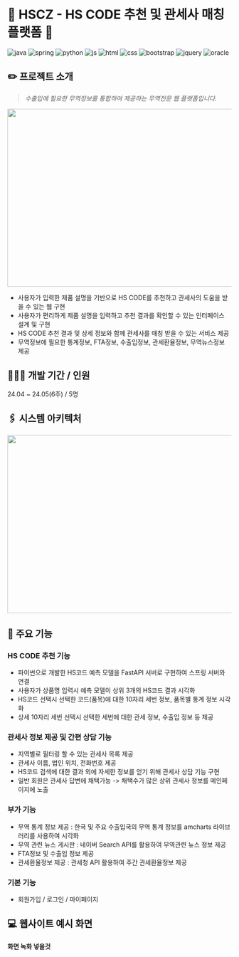 # 🔎 HSCZ - HS CODE 추천 및 관세사 매칭 플랫폼 🔎

![java](https://img.shields.io/badge/Java-ED8B00?style=for-the-badge&logo=openjdk&logoColor=white)
![spring](https://img.shields.io/badge/Spring-6DB33F?style=for-the-badge&logo=spring&logoColor=white)
![python](https://img.shields.io/badge/Python-14354C?style=for-the-badge&logo=python&logoColor=white)
![js](https://img.shields.io/badge/JavaScript-F7DF1E?style=for-the-badge&logo=JavaScript&logoColor=white)
![html](https://img.shields.io/badge/HTML5-E34F26?style=for-the-badge&logo=html5&logoColor=white)
![css](https://img.shields.io/badge/CSS3-1572B6?style=for-the-badge&logo=css3&logoColor=white)
![bootstrap](https://img.shields.io/badge/Bootstrap-563D7C?style=for-the-badge&logo=bootstrap&logoColor=white)
![jquery](https://img.shields.io/badge/jQuery-0769AD?style=for-the-badge&logo=jquery&logoColor=white)
![oracle](https://img.shields.io/badge/Oracle-F80000?style=for-the-badge&logo=oracle&logoColor=black)

## ✏️ 프로젝트 소개
> *수출입에 필요한 무역정보를 통합하여 제공하는 무역전문 웹 플랫폼입니다.*
<img src="https://github.com/haneuljj/DIMA3_project2_HSCZwebsite/assets/146147196/080cdac6-f8d5-4cf0-a5c1-2b053fd57a96.png" width="780" height="400"/>      

- 사용자가 입력한 제품 설명을 기반으로 HS CODE를 추천하고 관세사의 도움을 받을 수 있는 웹 구현
- 사용자가 편리하게 제품 설명을 입력하고 추천 결과를 확인할 수 있는 인터페이스 설계 및 구현
- HS CODE 추천 결과 및 상세 정보와 함께 관세사를 매칭 받을 수 있는 서비스 제공
- 무역정보에 필요한 통계정보, FTA정보, 수출입정보, 관세환율정보, 무역뉴스정보 제공

## 🧑‍🤝‍🧑 개발 기간 / 인원
24.04 ~ 24.05(6주) / 5명

## 🖇️ 시스템 아키텍처
<img src="https://github.com/haneuljj/DIMA3_project2_HSCZwebsite/assets/146147196/5a784ede-9c1c-43a2-a8a9-89243286d975.png" width="780" height="400"/>   


## 📑 주요 기능

### HS CODE 추천 기능
- 파이썬으로 개발한 HS코드 예측 모델을 FastAPI 서버로 구현하여 스프링 서버와 연결
- 사용자가 상품명 입력시 예측 모델이 상위 3개의 HS코드 결과 시각화
- HS코드 선택시 선택한 코드(품목)에 대한 10자리 세번 정보, 품목별 통계 정보 시각화
- 상세 10자리 세번 선택시 선택한 세번에 대한 관세 정보, 수출입 정보 등 제공

### 관세사 정보 제공 및 간편 상담 기능
- 지역별로 필터링 할 수 있는 관세사 목록 제공
- 관세사 이름, 법인 위치, 전화번호 제공
- HS코드 검색에 대한 결과 외에 자세한 정보를 얻기 위해 관세사 상담 기능 구현
- 일반 회원은 관세사 답변에 채택가능 -> 채택수가 많은 상위 관세사 정보를 메인페이지에 노출 

### 부가 기능
- 무역 통계 정보 제공 : 한국 및 주요 수출입국의 무역 통계 정보를 amcharts 라이브러리를 사용하여 시각화
- 무역 관련 뉴스 게시판 : 네이버 Search API를 활용하여 무역관련 뉴스 정보 제공
- FTA정보 및 수출입 정보 제공
- 관세환율정보 제공 : 관세청 API 활용하여 주간 관세환율정보 제공

### 기본 기능
- 회원가입 / 로그인 / 마이페이지

## 💻 웹사이트 예시 화면
#### 화면 녹화 넣을것
